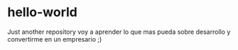 # hello-world
Just another repository
voy a aprender lo que mas pueda sobre desarrollo y convertirme en un empresario ;)
